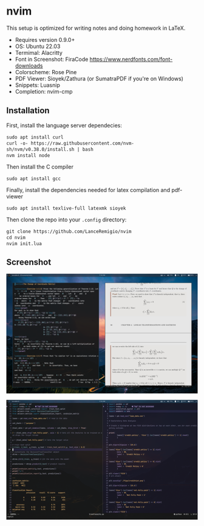 # nvim

This setup is optimized for writing notes and doing homework in LaTeX. 
* Requires version 0.9.0+
* OS: Ubuntu 22.03
* Termimal: Alacritty
* Font in Screenshot: FiraCode https://www.nerdfonts.com/font-downloads
* Colorscheme: Rose Pine
* PDF Viewer: Sioyek/Zathura (or SumatraPDF if you're on Windows)
* Snippets: Luasnip
* Completion: nvim-cmp

## Installation

First, install the language server dependecies:

````
sudo apt install curl
curl -o- https://raw.githubusercontent.com/nvm-sh/nvm/v0.38.0/install.sh | bash
nvm install node 
````

Then install the C compiler 

````
sudo apt install gcc
````

Finally, install the dependencies needed for latex compilation and pdf-viewer

````
sudo apt install texlive-full latexmk sioyek
````
Then clone the repo into your `.config` directory:
````
git clone https://github.com/LanceRemigio/nvim
cd nvim 
nvim init.lua
````
## Screenshot

![editing a tex file](./png/texediting.png)

![editing code](./png/code.png)


